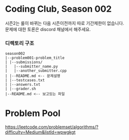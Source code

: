 # Coding Club, Season 002

시즌2는 룰이 바뀌는 다음 시즌이전까지 따로 기간제한이 없습니다.  
문제에 대한 토론은 discord 채널에서 해주세요.

### 디렉토리 구조
```
season002
|--problem001-problem_title
| |--submissions/
|   |--submitter_name.py
|   |--another_submitter.cpp
| |--README.md <-- 문제설명
| |--testcases.txt
| |--answers.txt
| |--grader.sh
|--README.md <-- 보고있는 파일 
```

# Problem Pool
https://leetcode.com/problemset/algorithms/?difficulty=Medium&listId=wpwgkgt

